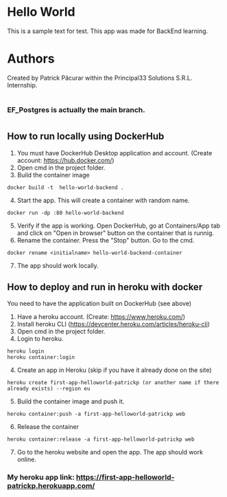 # Hello World
This is a sample text for test.
This app was made for BackEnd learning.

# Authors
Created by Patrick Păcurar within the Principal33 Solutions S.R.L. Internship.

# 

### EF_Postgres is actually the main branch.

#

## How to run locally using DockerHub

1. You must have DockerHub Desktop application and account. (Create account: https://hub.docker.com/)
2. Open cmd in the project folder.
3. Build the container image
```
docker build -t  hello-world-backend .
```
4. Start the app. This will create a container with random name.
```
docker run -dp :80 hello-world-backend
```
5. Verify if the app is working.
Open DockerHub, go at Containers/App tab and click on "Open in browser" button on the container that is runnig.
6. Rename the container.
Press the "Stop" button.
Go to the cmd.
```
docker rename <initialname> hello-world-backend-container
```
7. The app should work locally.

## How to deploy and run in heroku with docker

You need to have the application built on DockerHub (see above)

1. Have a heroku account. (Create: https://www.heroku.com/)
2. Install heroku CLI (https://devcenter.heroku.com/articles/heroku-cli)
3. Open cmd in the project folder.
4. Login to heroku.
```
heroku login
heroku container:login
```
4. Create an app in Heroku (skip if you have it already done on the site)
```
heroku create first-app-helloworld-patrickp (or another name if there already exists) --region eu 
```
5. Build the container image and push it.
```
heroku container:push -a first-app-helloworld-patrickp web
```
6. Release the container
```
heroku container:release -a first-app-helloworld-patrickp web
```
7. Go to the heroku website and open the app.
The app should work online.

### My heroku app link: https://first-app-helloworld-patrickp.herokuapp.com/
